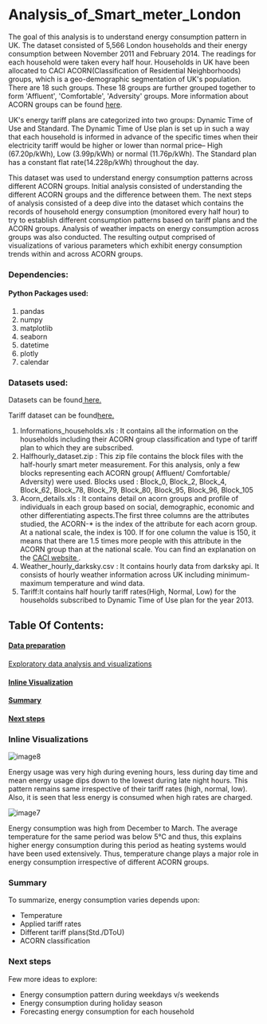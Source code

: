 # Analysis_of_Smart_meter_London
<p> The goal of this analysis is to understand energy consumption pattern in UK. The dataset consisted of 5,566 London households and their energy consumption between November 2011 and February 2014. The readings for each household were taken every half hour. Households in UK have been allocated to CACI ACORN(Classification of Residential Neighborhoods) groups, which is a geo-demographic segmentation of UK's population. There are 18 such groups. These 18 groups are further grouped together to form 'Affluent', 'Comfortable', 'Adversity' groups. More information about ACORN groups can be found <a href="https://acorn.caci.co.uk/what-is-acorn">here</a>.</p>
	
<p>UK's energy tariff plans are categorized into two groups: Dynamic Time of Use and Standard. The Dynamic Time of Use plan is set up in such a way that each household is informed in advance of the specific times when their electricity tariff would be higher or lower than normal price– High (67.20p/kWh), Low (3.99p/kWh) or normal (11.76p/kWh). The Standard plan has a constant flat rate(14.228p/kWh) throughout the day. </p>

<p>This dataset was used to understand energy consumption patterns across different ACORN groups. Initial analysis consisted of understanding the different ACORN groups and the difference between them. The next steps of analysis consisted of a deep dive into the dataset which contains the records of household energy consumption (monitored every half hour) to try to establish different consumption patterns based on tariff plans and the ACORN groups. Analysis of weather impacts on energy consumption across groups was also conducted. The resulting output comprised of visualizations of various parameters which exhibit energy consumption trends  within and across ACORN groups.</p>

### Dependencies:

#### Python Packages used:
<ol>
	<li>pandas</li>
	<li>numpy </li>
	<li>matplotlib</li>
	<li>seaborn </li>	
	<li>datetime </li>
	<li>plotly</li>
	<li>calendar</li>
</ol>

### Datasets used:
<p>Datasets can be found<a href="https://www.kaggle.com/jeanmidev/smart-meters-in-london"> here.</a></p> 
<p>Tariff dataset can be found<a href="https://data.london.gov.uk/dataset/smartmeter-energy-use-data-in-london-households">here.</a></p>
<ol type="decimal">
<li>Informations_households.xls : It contains all the information on the households including their ACORN group classification and type of tariff plan to which they are subscribed.</li>

<li>Halfhourly_dataset.zip : This zip file contains the block files with the half-hourly smart meter measurement. For this analysis, only a few blocks representing each ACORN group( Affluent/ Comfortable/ Adversity) were used.
Blocks used : Block_0, Block_2, Block_4, Block_62, Block_78, Block_79, Block_80, Block_95, Block_96, Block_105</li>

<li>Acorn_details.xls : It contains detail on acorn groups and profile of individuals in each group based on social, demographic, economic and other differentiating aspects.The first three columns are the attributes studied, the ACORN-* is the index of the attribute for each acorn group. At a national scale, the index is 100. If for one column the value is 150, it means that there are 1.5 times more people with this attribute in the ACORN group than at the national scale. You can find an explanation on the <a href="https://acorn.caci.co.uk/what-is-acorn">CACI website </a>.</li>

<li>Weather_hourly_darksky.csv : It contains hourly data from darksky api. It consists of hourly weather information across UK including minimum-maximum temperature and wind data.</li>

<li>Tariff:It contains half hourly tariff rates(High, Normal, Low) for the households subscribed to Dynamic Time of Use plan for the year 2013.</li>
</ol>

## Table Of Contents:


#### <a href="http://nbviewer.jupyter.org/github/Sunanda1/Analysis_of_Smart_meter_London/blob/master/Jupyter_notebooks/Smart_meter_london_data_preparation.ipynb">Data preparation</a>

####  
<a href="https://github.com/swarsabnis/Smart_meter_London/blob/master/Jupyter_Notebooks/Smart_meter_london_visualizations.ipynb">Exploratory data analysis and visualizations</a>

#### [Inline Visualization](#viz-anchor)

#### [Summary](#summary-anchor)
#### [Next steps](#next-anchor)



### <a id='viz-anchor'></a>Inline Visualizations

![image8](https://user-images.githubusercontent.com/31700068/42986122-3ce88126-8ba9-11e8-8c00-633acaef8c0f.png)

<p>Energy usage was very high during evening hours, less during day time and mean energy usage dips down to the lowest during late night hours. This pattern remains same irrespective of their tariff rates (high, normal, low). Also, it is seen that less energy is consumed when high rates are charged.</p>


![image7](https://user-images.githubusercontent.com/31700068/42984741-e8af4bc2-8ba2-11e8-96e8-31d42b5bf524.png)

<p>Energy consumption was high from December to March. The average temperature for the same period was below 5°C and thus, this explains higher energy consumption during this period as heating systems would have been used extensively. Thus, temperature change plays a major role in energy consumption irrespective of different ACORN groups.</p>



### <a id='summary-anchor'></a>Summary

<p> To summarize, energy consumption varies depends upon:
<ul><li> Temperature</li>
    <li> Applied tariff rates</li>
    <li> Different tariff plans(Std./DToU)</li>
    <li> ACORN classification</li></ul>	    
</p>

### <a id='next-anchor'></a>Next steps

<p> Few more ideas to explore: 
<ul><li> Energy consumption pattern during weekdays v/s weekends</li>
    <li> Energy consumption during holiday season</li>
    <li> Forecasting energy consumption for each household</li>	
</p>
